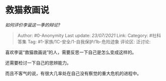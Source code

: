# 救猫救画说
*如何评价李诞这一季的辩论?*

> Author: #0-Anonymity
> Last update: *23/07/2021*
> Link:
> Category: #社科答集
> Tag: #1-家族/1C-安全/1-自我保护/1b-危险迹象
> 评论区:
> 泛讨论:

喜欢李诞“救猫救画说”的人，需要反思一下自己是怎么变成这样的。

还需要检讨一下自己的思辨能力。

而且不客气的说，有很大几率处在自己没有察觉的重大危机的进程中。
